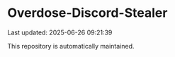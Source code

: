 # Overdose-Discord-Stealer

Last updated: 2025-06-26 09:21:39

This repository is automatically maintained.
